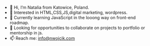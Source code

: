 - 👋 Hi, I’m Natalia from Katowice, Poland.
- 👀 Interested in HTML,CSS,JS,digital marketing, wordpress.
- 🌱 Currently learning JavaScript in the looong way on front-end roadmap. 
- 💞️ Looking for opportunities to collaborate on projects to portfolio or mentorship in js. 
- 📫 Reach me: info@nwojcik.com
